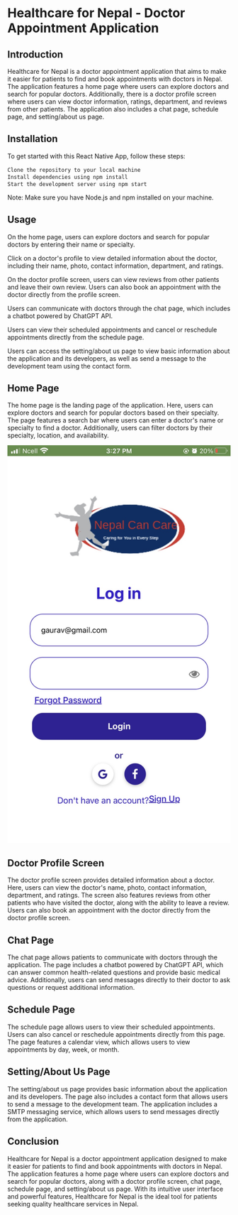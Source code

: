 

<h1>Healthcare for Nepal - Doctor Appointment Application</h1>


<h2>Introduction</h2>

Healthcare for Nepal is a doctor appointment application that aims to make it easier for patients to find and book appointments with doctors in Nepal. The application features a home page where users can explore doctors and search for popular doctors. Additionally, there is a doctor profile screen where users can view doctor information, ratings, department, and reviews from other patients. The application also includes a chat page, schedule page, and setting/about us page.

<h2>Installation</h2>

To get started with this React Native App, follow these steps:

    Clone the repository to your local machine
    Install dependencies using npm install
    Start the development server using npm start

Note: Make sure you have Node.js and npm installed on your machine.

<h2>Usage</h2>

On the home page, users can explore doctors and search for popular doctors by entering their name or specialty.

Click on a doctor's profile to view detailed information about the doctor, including their name, photo, contact information, department, and ratings.

On the doctor profile screen, users can view reviews from other patients and leave their own review. Users can also book an appointment with the doctor directly from the profile screen.

Users can communicate with doctors through the chat page, which includes a chatbot powered by ChatGPT API.

Users can view their scheduled appointments and cancel or reschedule appointments directly from the schedule page.

Users can access the setting/about us page to view basic information about the application and its developers, as well as send a message to the development team using the contact form.



<h2>Home Page</h2>

The home page is the landing page of the application. Here, users can explore doctors and search for popular doctors based on their specialty. The page features a search bar where users can enter a doctor's name or specialty to find a doctor. Additionally, users can filter doctors by their specialty, location, and availability.


![](/readmePics/login.jpg)

<h2>Doctor Profile Screen</h2>

The doctor profile screen provides detailed information about a doctor. Here, users can view the doctor's name, photo, contact information, department, and ratings. The screen also features reviews from other patients who have visited the doctor, along with the ability to leave a review. Users can also book an appointment with the doctor directly from the doctor profile screen.

<h2>Chat Page</h2>

The chat page allows patients to communicate with doctors through the application. The page includes a chatbot powered by ChatGPT API, which can answer common health-related questions and provide basic medical advice. Additionally, users can send messages directly to their doctor to ask questions or request additional information.

<h2>Schedule Page</h2>

The schedule page allows users to view their scheduled appointments. Users can also cancel or reschedule appointments directly from this page. The page features a calendar view, which allows users to view appointments by day, week, or month.

<h2>Setting/About Us Page</h2>

The setting/about us page provides basic information about the application and its developers. The page also includes a contact form that allows users to send a message to the development team. The application includes a SMTP messaging service, which allows users to send messages directly from the application.

<h2>Conclusion</h2>

Healthcare for Nepal is a doctor appointment application designed to make it easier for patients to find and book appointments with doctors in Nepal. The application features a home page where users can explore doctors and search for popular doctors, along with a doctor profile screen, chat page, schedule page, and setting/about us page. With its intuitive user interface and powerful features, Healthcare for Nepal is the ideal tool for patients seeking quality healthcare services in Nepal.
